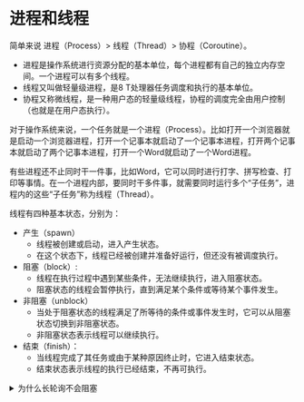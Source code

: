 # 进程和线程

简单来说 进程（Process）> 线程（Thread）> 协程（Coroutine）。

* 进程是操作系统进行资源分配的基本单位，每个进程都有自己的独立内存空间。一个进程可以有多个线程。
* 线程又叫做轻量级进程，是8    T处理器任务调度和执行的基本单位。
* 协程又称微线程，是一种用户态的轻量级线程，协程的调度完全由用户控制（也就是在用户态执行）。

对于操作系统来说，一个任务就是一个进程（Process）。比如打开一个浏览器就是启动一个浏览器进程，打开一个记事本就启动了一个记事本进程，打开两个记事本就启动了两个记事本进程，打开一个Word就启动了一个Word进程。

有些进程还不止同时干一件事，比如Word，它可以同时进行打字、拼写检查、打印等事情。在一个进程内部，要同时干多件事，就需要同时运行多个“子任务”，进程内的这些“子任务”称为线程（Thread）。

线程有四种基本状态，分别为：

* 产生（spawn）
  * 线程被创建或启动，进入产生状态。
  * 在这个状态下，线程已经被创建并准备好运行，但还没有被调度执行。
* 阻塞（block）:
  * 线程在执行过程中遇到某些条件，无法继续执行，进入阻塞状态。
  * 阻塞状态的线程会暂停执行，直到满足某个条件或等待某个事件发生。
* 非阻塞（unblock）
  * 当处于阻塞状态的线程满足了所等待的条件或事件发生时，它可以从阻塞状态切换到非阻塞状态。
  * 非阻塞状态表示线程可以继续执行。
* 结束（finish）：
  * 当线程完成了其任务或由于某种原因终止时，它进入结束状态。
  * 结束状态表示线程的执行已经结束，不再可执行。

<details>

<summary>为什么长轮询不会阻塞</summary>



</details>
